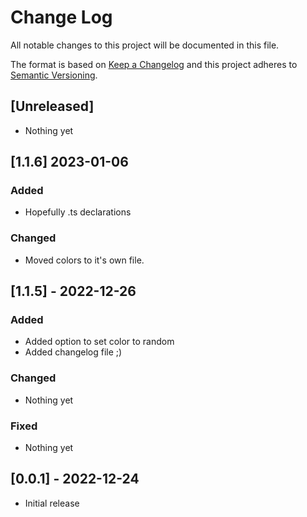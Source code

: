 # Change Log

All notable changes to this project will be documented in this file.

The format is based on [Keep a Changelog](http://keepachangelog.com/)
and this project adheres to [Semantic Versioning](http://semver.org/).

## [Unreleased]

- Nothing yet

## [1.1.6] 2023-01-06

### Added

- Hopefully .ts declarations

### Changed

- Moved colors to it's own file.

## [1.1.5] - 2022-12-26

### Added

- Added option to set color to random
- Added changelog file ;)

### Changed

- Nothing yet

### Fixed

- Nothing yet

## [0.0.1] - 2022-12-24

- Initial release
